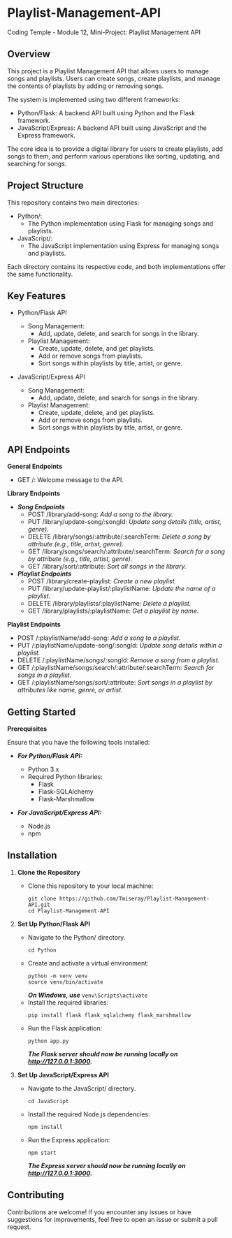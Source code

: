 # Playlist-Management-API
Coding Temple - Module 12, Mini-Project: Playlist Management API


## Overview
This project is a Playlist Management API that allows users to manage songs and playlists. 
Users can create songs, create playlists, and manage the contents of playlists by adding or removing songs. 

The system is implemented using two different frameworks:
- Python/Flask: A backend API built using Python and the Flask framework.
- JavaScript/Express: A backend API built using JavaScript and the Express framework.

The core idea is to provide a digital library for users to create playlists, add songs to them, and perform various operations like sorting, updating, and searching for songs.


## Project Structure
This repository contains two main directories:

- Python/:
    * The Python implementation using Flask for managing songs and playlists.
- JavaScript/:
    * The JavaScript implementation using Express for managing songs and playlists.

Each directory contains its respective code, and both implementations offer the same functionality.


## Key Features
- Python/Flask API
    * Song Management:
        - Add, update, delete, and search for songs in the library.
    * Playlist Management:
        * Create, update, delete, and get playlists.
        * Add or remove songs from playlists.
        * Sort songs within playlists by title, artist, or genre.

- JavaScript/Express API
    * Song Management:
        - Add, update, delete, and search for songs in the library.
    * Playlist Management:
        - Create, update, delete, and get playlists.
        - Add or remove songs from playlists.
        - Sort songs within playlists by title, artist, or genre.


## API Endpoints
**General Endpoints**
- GET /: Welcome message to the API.

**Library Endpoints**
- ***Song Endpoints***
    * POST /library/add-song: *Add a song to the library.*
    * PUT /library/update-song/:songId: *Update song details (title, artist, genre).*
    * DELETE /library/songs/:attribute/:searchTerm: *Delete a song by attribute (e.g., title, artist, genre).*
    * GET /library/songs/search/:attribute/:searchTerm: *Search for a song by attribute (e.g., title, artist, genre).*
    * GET /library/sort/:attribute: *Sort all songs in the library.*
- ***Playlist Endpoints***
    * POST /library/create-playlist: *Create a new playlist.*
    * PUT /library/update-playlist/:playlistName: *Update the name of a playlist.*
    * DELETE /library/playlists/:playlistName: *Delete a playlist.*
    * GET /library/playlists/:playlistName: *Get a playlist by name.*

**Playlist Endpoints**
- POST /:playlistName/add-song: *Add a song to a playlist.*
- PUT /:playlistName/update-song/:songId: *Update song details within a playlist.*
- DELETE /:playlistName/songs/:songId: *Remove a song from a playlist.*
- GET /:playlistName/songs/search/:attribute/:searchTerm: *Search for songs in a playlist.*
- GET /:playlistName/songs/sort/:attribute: *Sort songs in a playlist by attributes like name, genre, or artist.*


## Getting Started
**Prerequisites**

Ensure that you have the following tools installed:

- ***For Python/Flask API:***
    * Python 3.x
    * Required Python libraries:
        - Flask
        - Flask-SQLAlchemy
        - Flask-Marshmallow

- ***For JavaScript/Express API:***
    * Node.js
    * npm


## Installation
1. **Clone the Repository**
    * Clone this repository to your local machine:
        ```
        git clone https://github.com/Tmiseray/Playlist-Management-API.git
        cd Playlist-Management-API
        ```

2. **Set Up Python/Flask API**
    * Navigate to the Python/ directory.
        ```
        cd Python
        ```
    * Create and activate a virtual environment:
        ```
        python -m venv venv
        source venv/bin/activate
        ```
        ***On Windows, use***
        `venv\Scripts\activate`
    * Install the required libraries:
        ```
        pip install flask flask_sqlalchemy flask_marshmallow
        ```
    * Run the Flask application:
        ```
        python app.py
        ```
        ***The Flask server should now be running locally on http://127.0.0.1:3000.***

3. **Set Up JavaScript/Express API**
    * Navigate to the JavaScript/ directory.
        ```
        cd JavaScript
        ```
    * Install the required Node.js dependencies:
        ```
        npm install
        ```
    * Run the Express application:
        ```
        npm start
        ```
        ***The Express server should now be running locally on http://127.0.0.1:3000.***


## Contributing
Contributions are welcome! If you encounter any issues or have suggestions for improvements, feel free to open an issue or submit a pull request.